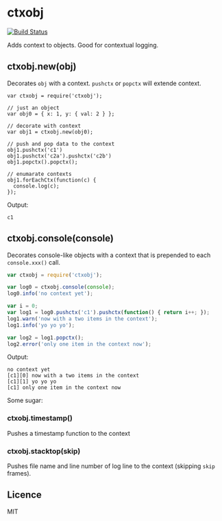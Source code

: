 # ctxobj #

[![Build Status](https://secure.travis-ci.org/anodejs/node-ctxobj.png?branch=master)](http://travis-ci.org/anodejs/node-ctxobj)

Adds context to objects. Good for contextual logging.

## ctxobj.new(obj) ##

Decorates `obj` with a context. `pushctx` or `popctx` will extende context.

```nodejs
var ctxobj = require('ctxobj');

// just an object
var obj0 = { x: 1, y: { val: 2 } };

// decorate with context
var obj1 = ctxobj.new(obj0);

// push and pop data to the context
obj1.pushctx('c1')
obj1.pushctx('c2a').pushctx('c2b')
obj1.popctx().popctx();

// enumarate contexts
obj1.forEachCtx(function(c) {
  console.log(c);
});
```

Output:

```
c1
```

## ctxobj.console(console) ##

Decorates console-like objects with a context that is prepended to each `console.xxx()` call.

```node.js
var ctxobj = require('ctxobj');

var log0 = ctxobj.console(console);
log0.info('no context yet');

var i = 0;
var log1 = log0.pushctx('c1').pushctx(function() { return i++; });
log1.warn('now with a two items in the context');
log1.info('yo yo yo');

var log2 = log1.popctx();
log2.error('only one item in the context now');
```

Output:

```
no context yet
[c1][0] now with a two items in the context
[c1][1] yo yo yo
[c1] only one item in the context now
```

Some sugar:

### ctxobj.timestamp() ###
Pushes a timestamp function to the context

### ctxobj.stacktop(skip) ###
Pushes file name and line number of log line to the context (skipping `skip` frames).

## Licence ##

MIT